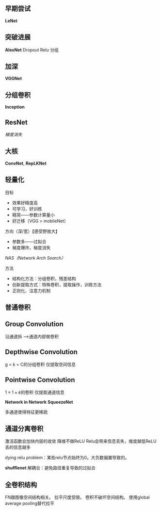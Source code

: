## 早期尝试

**LeNet**

## 突破进展

**AlexNet**
	Dropout
	Relu
	分组

## 加深

**VGGNet**
## 分组卷积
**Inception**
## ResNet
_梯度消失_
## 大核
**ConvNet**, **RepLKNet**

## 轻量化

目标
+ 效果好精度高
+ 可学习，好训练
+ 精简——参数计算量小
+ 好迁移（VGG > moblieNet）

方向（深/宽）【感受野放大】
+ 参数多——过拟合
+ 梯度爆炸，梯度消失

*NAS（Network Arch Search）*

方法
+ 结构化方法：分组卷积，残差结构
+ 创新提取方式：特殊卷积，提取操作，训练方法
+ 正则化、注意力机制

## 普通卷积

## Group Convolution
沿通道拆 -->通道内部做卷积

## Depthwise Convolution
g = k = C的分组卷积
仅提取空间信息

## Pointwise Convolution
$1 \times 1 \times k$的卷积
仅提取通道信息

**Network in Network**
**SqueezeNet**

多通道使得特征更稀疏

## 通道分离卷积
激活函数会加快内层的收敛
降维不做ReLU
Relu会带来信息丢失，维度越低ReLU丢的信息越多

dying relu problem：某些relu节点始终为0。大负数偏置导致的。

**shufflenet**
解耦合：避免路径重复导致的过拟合

## 全卷积结构
FN跟图像空间结构相关。
拉平尺度受限。
卷积不破坏空间结构。
使用global average pooling替代拉平


